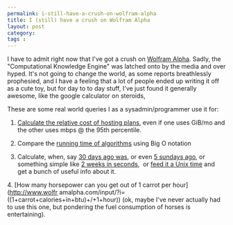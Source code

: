 ```yaml
---
permalink: i-still-have-a-crush-on-wolfram-alpha
title: I (still) have a crush on Wolfram Alpha
layout: post
category: 
tags : 
---
```





I have to admit right now that I've got a crush on [Wolfram
Alpha](http://www.wolframalpha.com). Sadly, the "Computational Knowledge
Engine" was latched onto by the media and over hyped. It's not going to change
the world, as some reports breathlessly prophesied, and I have a feeling that
a lot of people ended up writing it off as a cute toy, but for day to to day
stuff, I've just found it generally awesome, like the google calculator on
steroids,

These are some real world queries I as a sysadmin/programmer use it for:

1. [Calculate the relative cost of hosting plans](http://www.wolframalpha.com/input/?i=12000+gb+per+month+at+%240.30/gb+vs+(200+mbps)+at+%249/mbps/month), even if one uses GiB/mo and the other uses mbps @ the 95th percentile.

2. Compare the [running time of algorithms](http://www.wolframalpha.com/input/?i=Plot+%5B%7B1%2Clog+x%2Cx%2C+x+log+x%7D%2C+%7Bx%2C+1%2C+10%7D%5D+) using Big O notation

3. Calculate, when, say [30 days ago was](http://www.wolframalpha.com/input/?i=30+days+ago), or even [5 sundays ago](http://www.wolframalpha.com/input/?i=5+sundays+ago), or something simple like [2 weeks in seconds](http://www.wolframalpha.com/input/?i=2+weeks+in+seconds),  or [feed it a Unix time](http://www.wolframalpha.com/input/?i=unixtime+1271994103) and get a bunch of useful info about it. 

4. [How many horsepower can you get out of 1 carrot per hour](http://www.wolfr
amalpha.com/input/?i=((1+carrot+calories+in+btu)+/+1+hour)) (ok, maybe I've
never actually had to use this one, but pondering the fuel consumption of
horses is entertaining).

